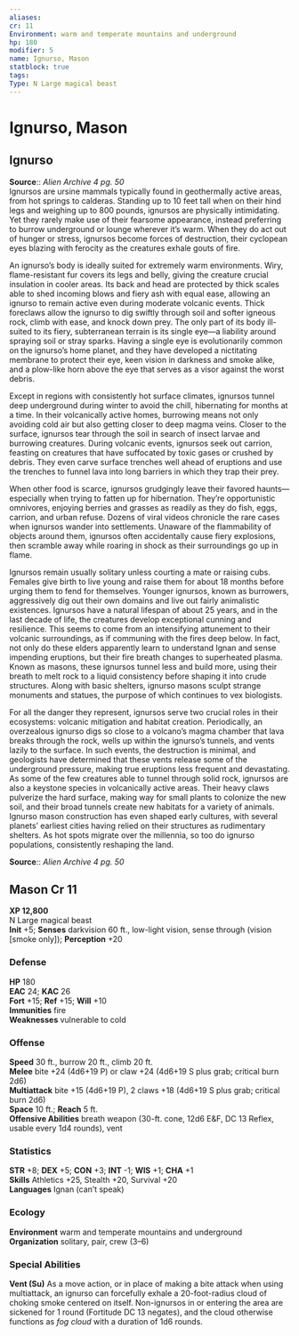 ```yaml
---
aliases: 
cr: 11
Environment: warm and temperate mountains and underground  
hp: 180
modifier: 5
name: Ignurso, Mason
statblock: true
tags: 
Type: N Large magical beast  
---
```


# Ignurso, Mason

## Ignurso

**Source**:: _Alien Archive 4 pg. 50_  
Ignursos are ursine mammals typically found in geothermally active areas, from hot springs to calderas. Standing up to 10 feet tall when on their hind legs and weighing up to 800 pounds, ignursos are physically intimidating. Yet they rarely make use of their fearsome appearance, instead preferring to burrow underground or lounge wherever it’s warm. When they do act out of hunger or stress, ignursos become forces of destruction, their cyclopean eyes blazing with ferocity as the creatures exhale gouts of fire.

An ignurso’s body is ideally suited for extremely warm environments. Wiry, flame-resistant fur covers its legs and belly, giving the creature crucial insulation in cooler areas. Its back and head are protected by thick scales able to shed incoming blows and fiery ash with equal ease, allowing an ignurso to remain active even during moderate volcanic events. Thick foreclaws allow the ignurso to dig swiftly through soil and softer igneous rock, climb with ease, and knock down prey. The only part of its body ill-suited to its fiery, subterranean terrain is its single eye—a liability around spraying soil or stray sparks. Having a single eye is evolutionarily common on the ignurso’s home planet, and they have developed a nictitating membrane to protect their eye, keen vision in darkness and smoke alike, and a plow-like horn above the eye that serves as a visor against the worst debris.

Except in regions with consistently hot surface climates, ignursos tunnel deep underground during winter to avoid the chill, hibernating for months at a time. In their volcanically active homes, burrowing means not only avoiding cold air but also getting closer to deep magma veins. Closer to the surface, ignursos tear through the soil in search of insect larvae and burrowing creatures. During volcanic events, ignursos seek out carrion, feasting on creatures that have suffocated by toxic gases or crushed by debris. They even carve surface trenches well ahead of eruptions and use the trenches to funnel lava into long barriers in which they trap their prey.

When other food is scarce, ignursos grudgingly leave their favored haunts—especially when trying to fatten up for hibernation. They’re opportunistic omnivores, enjoying berries and grasses as readily as they do fish, eggs, carrion, and urban refuse. Dozens of viral videos chronicle the rare cases when ignursos wander into settlements. Unaware of the flammability of objects around them, ignursos often accidentally cause fiery explosions, then scramble away while roaring in shock as their surroundings go up in flame.

Ignursos remain usually solitary unless courting a mate or raising cubs. Females give birth to live young and raise them for about 18 months before urging them to fend for themselves. Younger ignursos, known as burrowers, aggressively dig out their own domains and live out fairly animalistic existences. Ignursos have a natural lifespan of about 25 years, and in the last decade of life, the creatures develop exceptional cunning and resilience. This seems to come from an intensifying attunement to their volcanic surroundings, as if communing with the fires deep below. In fact, not only do these elders apparently learn to understand Ignan and sense impending eruptions, but their fire breath changes to superheated plasma. Known as masons, these ignursos tunnel less and build more, using their breath to melt rock to a liquid consistency before shaping it into crude structures. Along with basic shelters, ignurso masons sculpt strange monuments and statues, the purpose of which continues to vex biologists.

For all the danger they represent, ignursos serve two crucial roles in their ecosystems: volcanic mitigation and habitat creation. Periodically, an overzealous ignurso digs so close to a volcano’s magma chamber that lava breaks through the rock, wells up within the ignurso’s tunnels, and vents lazily to the surface. In such events, the destruction is minimal, and geologists have determined that these vents release some of the underground pressure, making true eruptions less frequent and devastating. As some of the few creatures able to tunnel through solid rock, ignursos are also a keystone species in volcanically active areas. Their heavy claws pulverize the hard surface, making way for small plants to colonize the new soil, and their broad tunnels create new habitats for a variety of animals. Ignurso mason construction has even shaped early cultures, with several planets’ earliest cities having relied on their structures as rudimentary shelters. As hot spots migrate over the millennia, so too do ignurso populations, consistently reshaping the land.

**Source**:: _Alien Archive 4 pg. 50_

## Mason Cr 11

**XP 12,800**  
N Large magical beast  
**Init** +5; **Senses** darkvision 60 ft., low-light vision, sense through (vision \[smoke only\]); **Perception** +20  

### Defense

**HP** 180  
**EAC** 24; **KAC** 26  
**Fort** +15; **Ref** +15; **Will** +10  
**Immunities** fire  
**Weaknesses** vulnerable to cold

### Offense

**Speed** 30 ft., burrow 20 ft., climb 20 ft.  
**Melee** bite +24 (4d6+19 P) or claw +24 (4d6+19 S plus grab; critical burn 2d6)  
**Multiattack** bite +15 (4d6+19 P), 2 claws +18 (4d6+19 S plus grab; critical burn 2d6)  
**Space** 10 ft.; **Reach** 5 ft.  
**Offensive Abilities** breath weapon (30-ft. cone, 12d6 E&F, DC 13 Reflex, usable every 1d4 rounds), vent

### Statistics

**STR** +8; **DEX** +5; **CON** +3; **INT** -1; **WIS** +1; **CHA** +1  
**Skills** Athletics +25, Stealth +20, Survival +20  
**Languages** Ignan (can’t speak)

### Ecology

**Environment** warm and temperate mountains and underground  
**Organization** solitary, pair, crew (3–6)

### Special Abilities

**Vent (Su)** As a move action, or in place of making a bite attack when using multiattack, an ignurso can forcefully exhale a 20-foot-radius cloud of choking smoke centered on itself. Non-ignursos in or entering the area are sickened for 1 round (Fortitude DC 13 negates), and the cloud otherwise functions as _fog cloud_ with a duration of 1d6 rounds.
